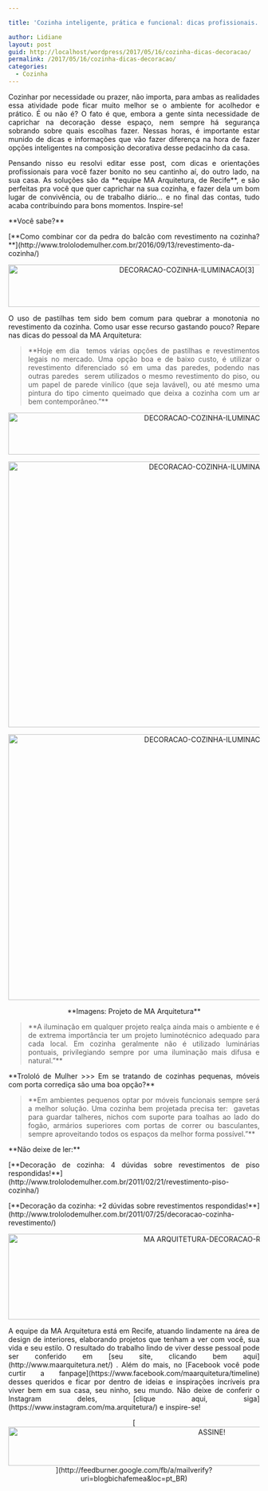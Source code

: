 ```yaml
---

title: 'Cozinha inteligente, prática e funcional: dicas profissionais.'

author: Lidiane
layout: post
guid: http://localhost/wordpress/2017/05/16/cozinha-dicas-decoracao/
permalink: /2017/05/16/cozinha-dicas-decoracao/
categories:
  - Cozinha
---
```

<p align="justify">
  Cozinhar por necessidade ou prazer, não importa, para ambas as realidades essa atividade pode ficar muito melhor se o ambiente for acolhedor e prático. É ou não é? O fato é que, embora a gente sinta necessidade de caprichar na decoração desse espaço, nem sempre há segurança sobrando sobre quais escolhas fazer. Nessas horas, é importante estar munido de dicas e informações que vão fazer diferença na hora de fazer opções inteligentes na composição decorativa desse pedacinho da casa.
</p>

<p align="justify">
  Pensando nisso eu resolvi editar esse post, com dicas e orientações profissionais para você fazer bonito no seu cantinho aí, do outro lado, na sua casa. As soluções são da **equipe MA Arquitetura, de Recife**, e são perfeitas pra você que quer caprichar na sua cozinha, e fazer dela um bom lugar de convivência, ou de trabalho diário… e no final das contas, tudo acaba contribuindo para bons momentos. Inspire-se!
</p>

<p align="justify">
  **Você sabe?**
</p>

<p align="justify">
  [**Como combinar cor da pedra do balcão com revestimento na cozinha?**](http://www.trololodemulher.com.br/2016/09/13/revestimento-da-cozinha/) 
</p>

<p align="center">
  <a href="http://www.decoracaodacasa.com/blog/wp-content/uploads/2014/12/DECORACAO-COZINHA-ILUMINACAO3.png"><img class="alignnone size-full wp-image-2288" src="http://www.decoracaodacasa.com/blog/wp-content/uploads/2014/12/DECORACAO-COZINHA-ILUMINACAO3.png" alt="DECORACAO-COZINHA-ILUMINACAO[3]" width="700" height="85" /></a>
</p>

<p align="justify">
  O uso de pastilhas tem sido bem comum para quebrar a monotonia no revestimento da cozinha. Como usar esse recurso gastando pouco? Repare nas dicas do pessoal da MA Arquitetura:
</p>

> <p align="justify">
>   **Hoje em dia  temos várias opções de pastilhas e revestimentos legais no mercado. Uma opção boa e de baixo custo, é utilizar o revestimento diferenciado só em uma das paredes, podendo nas outras paredes  serem utilizados o mesmo revestimento do piso, ou um papel de parede vinílico (que seja lavável), ou até mesmo uma pintura do tipo cimento queimado que deixa a cozinha com um ar bem contemporâneo.”**
> </p>

<p align="center">
  <a href="http://www.decoracaodacasa.com/blog/wp-content/uploads/2014/12/DECORACAO-COZINHA-ILUMINACAO4.jpg"><img class="alignnone size-full wp-image-2289" src="http://www.decoracaodacasa.com/blog/wp-content/uploads/2014/12/DECORACAO-COZINHA-ILUMINACAO4.jpg" alt="DECORACAO-COZINHA-ILUMINACAO[4]" width="800" height="84" /></a>
</p>

<p align="center">
  <a href="http://www.decoracaodacasa.com/blog/wp-content/uploads/2014/12/DECORACAO-COZINHA-ILUMINACAO.jpg"><img class="alignnone size-full wp-image-2285" src="http://www.decoracaodacasa.com/blog/wp-content/uploads/2014/12/DECORACAO-COZINHA-ILUMINACAO.jpg" alt="DECORACAO-COZINHA-ILUMINACAO" width="800" height="533" /></a>
</p>

<p align="center">
  <a href="http://www.decoracaodacasa.com/blog/wp-content/uploads/2014/12/DECORACAO-COZINHA-ILUMINACAO2.jpg"><img class="alignnone size-full wp-image-2286" src="http://www.decoracaodacasa.com/blog/wp-content/uploads/2014/12/DECORACAO-COZINHA-ILUMINACAO2.jpg" alt="DECORACAO-COZINHA-ILUMINACAO[2]" width="800" height="533" /></a>
</p>

<p align="center">
  **Imagens: Projeto de MA Arquitetura**
</p>

> <p align="justify">
>   **A iluminação em qualquer projeto realça ainda mais o ambiente e é de extrema importância ter um projeto luminotécnico adequado para cada local. Em cozinha geralmente não é utilizado luminárias pontuais, privilegiando sempre por uma iluminação mais difusa e natural.”**
> </p>

<p align="justify">
  **Trololó de Mulher >>> Em se tratando de cozinhas pequenas, móveis com porta corrediça são uma boa opção?**
</p>

> <p align="justify">
>   **Em ambientes pequenos optar por móveis funcionais sempre será a melhor solução. Uma cozinha bem projetada precisa ter:  gavetas para guardar talheres, nichos com suporte para toalhas ao lado do fogão, armários superiores com portas de correr ou basculantes, sempre aproveitando todos os espaços da melhor forma possível.”**
> </p>

<p align="justify">
  **Não deixe de ler:**
</p>

<p align="justify">
  [**Decoração de cozinha: 4 dúvidas sobre revestimentos de piso respondidas!**](http://www.trololodemulher.com.br/2011/02/21/revestimento-piso-cozinha/) 
</p>

<p align="justify">
  [**Decoração da cozinha: +2 dúvidas sobre revestimentos respondidas!**](http://www.trololodemulher.com.br/2011/07/25/decoracao-cozinha-revestimento/) 
</p>

<p align="center">
  <a href="http://www.decoracaodacasa.com/blog/wp-content/uploads/2014/12/MA-ARQUITETURA-DECORACAO-RECIFE.png"><img class="alignnone size-full wp-image-2290" src="http://www.decoracaodacasa.com/blog/wp-content/uploads/2014/12/MA-ARQUITETURA-DECORACAO-RECIFE.png" alt="MA ARQUITETURA-DECORACAO-RECIFE" width="800" height="172" /></a>
</p>

<p align="justify">
  A equipe da MA Arquitetura está em Recife, atuando lindamente na área de design de interiores, elaborando projetos que tenham a ver com você, sua vida e seu estilo. O resultado do trabalho lindo de viver desse pessoal pode ser conferido em [seu site, clicando bem aqui](http://www.maarquitetura.net/) . Além do mais, no [Facebook você pode curtir a fanpage](https://www.facebook.com/maarquitetura/timeline)  desses queridos e ficar por dentro de ideias e inspirações incríveis pra viver bem em sua casa, seu ninho, seu mundo. Não deixe de conferir o Instagram deles, [clique aqui, siga](https://www.instagram.com/ma.arquitetura/)  e inspire-se!
</p>

<p align="center">
  [<img class="alignnone size-full wp-image-10439" src="http://www.trololodemulher.com.br/blog/wp-content/uploads/2014/09/ASSINE.png" alt="ASSINE!" width="800" height="78" />](http://feedburner.google.com/fb/a/mailverify?uri=blogbichafemea&loc=pt_BR) 
</p>